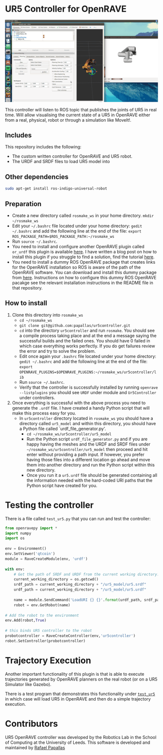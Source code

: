 # UR5 Controller for OpenRAVE

![Plugin Demo](repo_assets/demo.gif "Plugin Demo")

This controller will listen to ROS topic that publishes the joints of UR5 in real time. Will allow visualising the current state
of a UR5 in OpenRAVE either from a real, physical, robot or through a simulation like MoveIt!.

## Includes
This repository includes the following:
- The custom written controller for OpenRAVE and UR5 robot.
- The URDF and SRDF files to load UR5 model into

## Other dependencies
```bash
sudo apt-get install ros-indigo-universal-robot
```

## Preparation
- Create a new directory called `rosmake_ws` in your home directory. `mkdir ~/rosmake_ws`
- Edit your `~/.bashrc` file located under your home directory: `gedit ~/.bashrc` and add the following line at the end of the file: `export ROS_PACKAGE_PATH=$ROS_PACKAGE_PATH:~/rosmake_ws`
- Run `source ~/.bashrc`.
- You need to install and configure another OpenRAVE plugin called `or_urdf` this plugin is available [here](https://github.com/personalrobotics/or_urdf). I have written a blog post on 
how to install this plugin if you struggle to find a solution, find the tutorial [here](http://computingstories.com/robotics%20stories/installing-or_urdf-openrave-plugin.html).
- You need to install a dummy ROS OpenRAVE package that creates links for the OpenRAVE installation so ROS is aware of the
path of the OpenRAVE software. You can download and install this dummy package from [here](https://github.com/papallas/openrave). Instructions on how to configure this dummy ROS OpenRAVE
pacakge see the relevant installation instructions in the README file in that repository.

## How to install
1. Clone this directory into `rosmake_ws`
   - `cd ~/rosmake_ws`
   - `git clone git@github.com:papallas/ur5controller.git`
   - `cd` into the directory `ur5controller` and run `rosmake`. You should see a compile process taking place and at the end
   a message saying the successful builds and the failed ones. You should have 0 failed in which case everything works perfectly. If you do get failures review the error and try to solve the problem.
   - Edit once again your `.bashrc` file located under your home directory: `gedit ~/.bashrc` and add the following line at the end of the file: `export OPENRAVE_PLUGINS=$OPENRAVE_PLUGINS:~/rosmake_ws/ur5controller/lib`
   - Run `source ~/.bashrc`.
   - Verify that the controller is successfully installed by running `openrave --listplugins` you should see `URDF` under module and `Ur5Controller` under controllers.
2. Once everything is successful with the above process you need to generate the `.urdf` file. I have created a handy Python script that will make this process easy for you.
   - In `ur5controller` directory located in `rosmake_ws` you should have a directory called `ur5_model` and within this directory, you should have a Python file called `urdf_file_generator.py'.
     - `cd ~/rosmake_ws/ur5controller/ur5_model`
     - Run the Python script `urdf_file_generator.py` and if you are happy having the meshes and the URDF and SRDF files under
     `~/rosmake_ws/ur5controller/ur5_model` then proceed and hit enter without providing a path input. If however, you
     prefer having those files into a different location go ahead and move them into another directory and run the Python script
     within this new directory.
     - Once you run it a `ur5.urdf` file should be generated containing all the information needed with the hard-coded URI paths
     that the Python script have created for you.

# Testing the controller
There is a file called `test_ur5.py` that you can run and test the controller:

```python
from openravepy import *
import numpy
import os

env = Environment()
env.SetViewer('qtcoin')
module = RaveCreateModule(env, 'urdf')

with env:
    # Get the path of SRDF and URDF from the current working directory.
    current_working_directory = os.getcwd()
    srdf_path = current_working_directory + "/ur5_model/ur5.srdf"
    urdf_path = current_working_directory + "/ur5_model/ur5.urdf"

    name = module.SendCommand('LoadURI {} {}'.format(urdf_path, srdf_path))
    robot = env.GetRobot(name)

# Add the robot to the environment
env.Add(robot,True)

# this binds UR5 controller to the robot
probotcontroller = RaveCreateController(env,'ur5controller')
robot.SetController(probotcontroller)
```

# Trajectory Execution
Another important functionality of this plugin is that is able to execute trajectories generated by OpenRAVE planners on the real robot (or on a UR5 Simulator like Gazebo).

There is a test program that demonstrates this functionality under [`test_ur5`](test_ur5.py) in which case will load UR5 in OpenRAVE and then do a simple trajectory execution.

# Contributors
UR5 OpenRAVE controller was developed by the Robotics Lab in the School of Computing at the University of Leeds. This software is developed and maintained by [Rafael Papallas](https://github.com/papallas)

